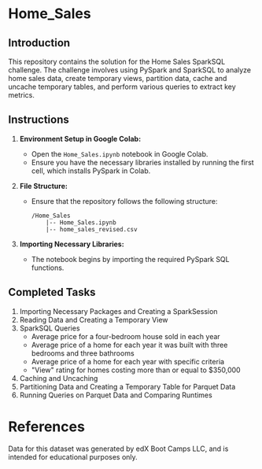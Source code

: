 # Home_Sales
 
## Introduction

This repository contains the solution for the Home Sales SparkSQL challenge. The challenge involves using PySpark and SparkSQL to analyze home sales data, create temporary views, partition data, cache and uncache temporary tables, and perform various queries to extract key metrics.

## Instructions

1. **Environment Setup in Google Colab:**
   - Open the `Home_Sales.ipynb` notebook in Google Colab.
   - Ensure you have the necessary libraries installed by running the first cell, which installs PySpark in Colab.

2. **File Structure:**
   - Ensure that the repository follows the following structure:
     ```
     /Home_Sales
         |-- Home_Sales.ipynb
         |-- home_sales_revised.csv
     ```

3. **Importing Necessary Libraries:**
   - The notebook begins by importing the required PySpark SQL functions.

## Completed Tasks
1. Importing Necessary Packages and Creating a SparkSession
2. Reading Data and Creating a Temporary View
3. SparkSQL Queries
   - Average price for a four-bedroom house sold in each year
   - Average price of a home for each year it was built with three bedrooms and three bathrooms
   - Average price of a home for each year with specific criteria
   - "View" rating for homes costing more than or equal to $350,000
4. Caching and Uncaching
5. Partitioning Data and Creating a Temporary Table for Parquet Data
6. Running Queries on Parquet Data and Comparing Runtimes
   
# References
Data for this dataset was generated by edX Boot Camps LLC, and is intended for educational purposes only.
